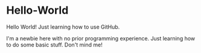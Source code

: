 # Hello-World
Hello World! Just learning how to use GitHub.

I'm a newbie here with no prior programming experience.
Just learning how to do some basic stuff.
Don't mind me!
